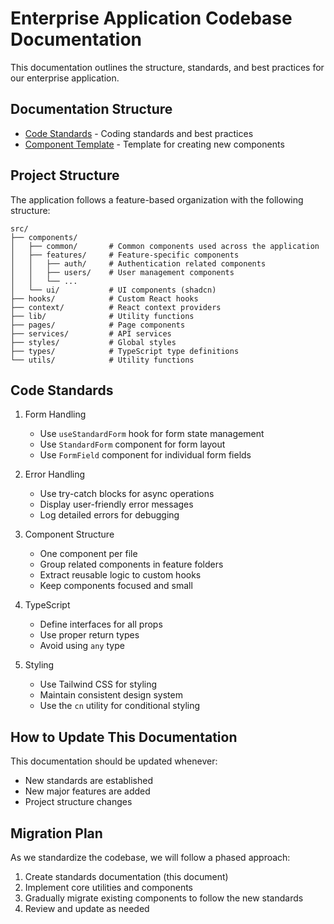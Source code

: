 
# Enterprise Application Codebase Documentation

This documentation outlines the structure, standards, and best practices for our enterprise application.

## Documentation Structure

- [Code Standards](src/documentation/CODE_STANDARDS.md) - Coding standards and best practices
- [Component Template](src/documentation/COMPONENT_TEMPLATE.tsx) - Template for creating new components

## Project Structure

The application follows a feature-based organization with the following structure:

```
src/
├── components/
│   ├── common/       # Common components used across the application
│   ├── features/     # Feature-specific components
│   │   ├── auth/     # Authentication related components
│   │   ├── users/    # User management components
│   │   └── ...
│   └── ui/           # UI components (shadcn)
├── hooks/            # Custom React hooks
├── context/          # React context providers
├── lib/              # Utility functions
├── pages/            # Page components
├── services/         # API services
├── styles/           # Global styles
├── types/            # TypeScript type definitions
└── utils/            # Utility functions
```

## Code Standards

1. Form Handling
   - Use `useStandardForm` hook for form state management
   - Use `StandardForm` component for form layout
   - Use `FormField` component for individual form fields

2. Error Handling
   - Use try-catch blocks for async operations
   - Display user-friendly error messages
   - Log detailed errors for debugging

3. Component Structure
   - One component per file
   - Group related components in feature folders
   - Extract reusable logic to custom hooks
   - Keep components focused and small

4. TypeScript
   - Define interfaces for all props
   - Use proper return types
   - Avoid using `any` type

5. Styling
   - Use Tailwind CSS for styling
   - Maintain consistent design system
   - Use the `cn` utility for conditional styling

## How to Update This Documentation

This documentation should be updated whenever:
- New standards are established
- New major features are added
- Project structure changes

## Migration Plan

As we standardize the codebase, we will follow a phased approach:
1. Create standards documentation (this document)
2. Implement core utilities and components
3. Gradually migrate existing components to follow the new standards
4. Review and update as needed
